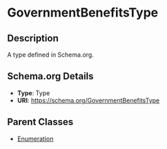 # GovernmentBenefitsType

## Description
A type defined in Schema.org.

## Schema.org Details
- **Type**: Type
- **URI**: https://schema.org/GovernmentBenefitsType

## Parent Classes
- [Enumeration](../Enumeration.md)

